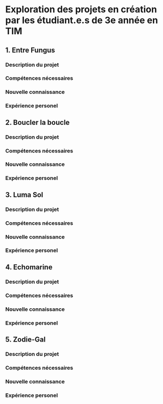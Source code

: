 # Exploration des projets en création par les étudiant.e.s de 3e année en TIM

## 1. Entre Fungus
### Description du projet
### Compétences nécessaires
### Nouvelle connaissance
### Expérience personel

## 2. Boucler la boucle
### Description du projet
### Compétences nécessaires
### Nouvelle connaissance
### Expérience personel

## 3. Luma Sol
### Description du projet
### Compétences nécessaires
### Nouvelle connaissance
### Expérience personel

## 4. Echomarine
### Description du projet
### Compétences nécessaires
### Nouvelle connaissance
### Expérience personel

## 5. Zodie-Gal
### Description du projet
### Compétences nécessaires
### Nouvelle connaissance
### Expérience personel
